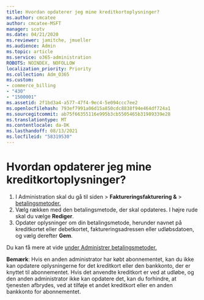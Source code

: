 ```yaml
---
title: Hvordan opdaterer jeg mine kreditkortoplysninger?
ms.author: cmcatee
author: cmcatee-MSFT
manager: scotv
ms.date: 04/21/2020
ms.reviewer: jamitche, jmueller
ms.audience: Admin
ms.topic: article
ms.service: o365-administration
ROBOTS: NOINDEX, NOFOLLOW
localization_priority: Priority
ms.collection: Adm_O365
ms.custom:
- commerce_billing
- "430"
- "1500001"
ms.assetid: 2f1bd3a4-a577-47f4-9ec4-5e094ccc7ee2
ms.openlocfilehash: 793ef7991a06d15a850cdc8838f94e464df724a1
ms.sourcegitcommit: ab75f66355116e995b3cb5505465b31989339e28
ms.translationtype: MT
ms.contentlocale: da-DK
ms.lasthandoff: 08/13/2021
ms.locfileid: "58319530"
---
```

# <a name="how-do-i-update-my-credit-card-information"></a>Hvordan opdaterer jeg mine kreditkortoplysninger?

1. I Administration skal du gå til siden  >  **Faktureringsfakturering &**  >  [betalingsmetoder.](https://go.microsoft.com/fwlink/p/?linkid=2018806)
2. Vælg rækken med den betalingsmetode, der skal opdateres. I højre rude skal du vælge **Rediger**.
3. Opdater oplysninger om din betalingsmetode, herunder navnet på kreditkortet eller debetkortet, faktureringsadressen eller udløbsdatoen, og vælg derefter **Gem**.

Du kan få mere at vide [under Administrer betalingsmetoder.](https://docs.microsoft.com/microsoft-365/commerce/billing-and-payments/manage-payment-methods)

**Bemærk**: Hvis en anden administrator har købt abonnementet, kan du ikke kan opdatere oplysningerne for det kreditkort eller den bankkonto, der er knyttet til abonnementet. Hvis det anvendte kreditkort er ved at udløbe, og den anden administrator ikke kan opdatere det, kan du forhindre, at tjenesten afbrydes, ved at tilføje et andet kreditkort eller en anden bankkonto for abonnementet.